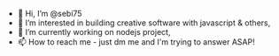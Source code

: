 - 👋 Hi, I’m @sebi75
- 👀 I’m interested in building creative software with javascript & others,
- 🌱 I’m currently working on nodejs project,
- 📫 How to reach me - just dm me and I'm trying to answer ASAP!

<!---
sebi75/sebi75 is a ✨ special ✨ repository because its `README.md` (this file) appears on your GitHub profile.
You can click the Preview link to take a look at your changes.
--->
